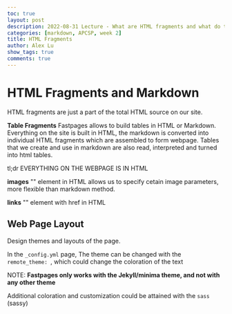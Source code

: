 ```yaml
---
toc: true
layout: post
description: 2022-08-31 Lecture - What are HTML fragments and what do they do? 
categories: [markdown, APCSP, week 2]
title: HTML Fragments
author: Alex Lu
show_tags: true
comments: true
---
```


# HTML Fragments and Markdown
HTML fragments are just a part of the total HTML source on our site.

**Table Fragments**
Fastpages allows to build tables in HTML or Markdown. Everything on the site is built in HTML, the markdown is converted into individual HTML fragments which are assembled to form webpage. Tables that we create and use in markdown are also read, interpreted and turned into html tables. 

tl;dr EVERYTHING ON THE WEBPAGE IS IN HTML

**images**
"<img>" element in HTML
allows us to specify cetain image parameters, more flexible than markdown method.

**links**
"<a>" element with href in HTML

## Web Page Layout
Design themes and layouts of the page.

In the <code>_config.yml</code> page, The theme can be changed with the <code> remote_theme: </code>, which could change the coloration of the text

NOTE: **Fastpages only works with the Jekyll/minima theme, and not with any other theme**

Additional coloration and customization could be attained with the <code>sass</code> (sassy)